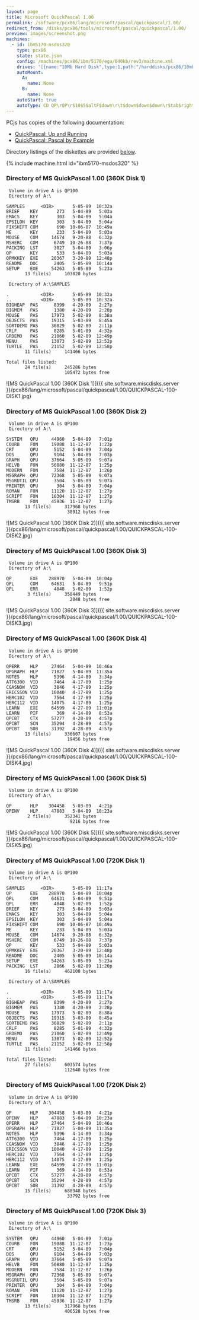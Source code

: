 ```yaml
---
layout: page
title: Microsoft QuickPascal 1.00
permalink: /software/pcx86/lang/microsoft/pascal/quickpascal/1.00/
redirect_from: /disks/pcx86/tools/microsoft/pascal/quickpascal/1.00/
preview: images/screenshot.png
machines:
  - id: ibm5170-msdos320
    type: pcx86
    state: state.json
    config: /machines/pcx86/ibm/5170/ega/640kb/rev3/machine.xml
    drives: '[{name:"10Mb Hard Disk",type:1,path:"/harddisks/pcx86/10mb/MSDOS320-C400.json"}]'
    autoMount:
      A:
        name: None
      B:
        name: None
    autoStart: true
    autoType: CD QP\rQP\r$10$5$altF$down\r\t$down$down$down\r$tab$right$right\r$20$5$altR$down\rI
---
```


PCjs has copies of the following documentation:

- [QuickPascal: Up and Running](https://1drv.ms/b/s!ArcO_mFRe1Z9gqFOML1HOTUKRFZLEQ)
- [QuickPascal: Pascal by Example](https://1drv.ms/b/s!ArcO_mFRe1Z9gqFVsisy9Gka2J_GxA)

Directory listings of the diskettes are provided [below](#directory-of-ms-quickpascal-100-360k-disk-1-setuputilities).

{% include machine.html id="ibm5170-msdos320" %}

### Directory of MS QuickPascal 1.00 (360K Disk 1)

     Volume in drive A is QP100
     Directory of A:\

    SAMPLES      <DIR>       5-05-89  10:32a
    BRIEF    KEY       273   5-04-89   5:03a
    EMACS    KEY       303   5-04-89   5:04a
    EPSILON  KEY       303   5-04-89   5:04a
    FIXSHIFT COM       690  10-06-87  10:49a
    ME       KEY       233   5-04-89   5:03a
    MOUSE    COM     14674   9-20-88   6:32p
    MSHERC   COM      6749  10-26-88   7:37p
    PACKING  LST      3027   5-04-89   3:06p
    QP       KEY       533   5-04-89   5:03a
    QPMKKEY  EXE     20367   3-20-89  12:48p
    README   DOC      2405   5-05-89  10:14a
    SETUP    EXE     54263   5-05-89   5:23a
           13 file(s)     103820 bytes

     Directory of A:\SAMPLES

    .            <DIR>       5-05-89  10:32a
    ..           <DIR>       5-05-89  10:32a
    BIGHEAP  PAS      8399   4-20-89   2:27p
    BIGMEM   PAS      1380   4-20-89   2:28p
    MOUSE    PAS     17973   5-02-89   8:38a
    OBJECTS  PAS     19315   5-03-89   8:45a
    SORTDEMO PAS     30829   5-02-89   2:11p
    CRLF     PAS      8285   5-01-89   4:32p
    GRDEMO   PAS     21060   5-02-89  12:49p
    MENU     PAS     13073   5-02-89  12:52p
    TURTLE   PAS     21152   5-02-89  12:58p
           11 file(s)     141466 bytes

    Total files listed:
           24 file(s)     245286 bytes
                          105472 bytes free

![MS QuickPascal 1.00 (360K Disk 1)]({{ site.software.miscdisks.server }}/pcx86/lang/microsoft/pascal/quickpascal/1.00/QUICKPASCAL-100-DISK1.jpg)

### Directory of MS QuickPascal 1.00 (360K Disk 2)

     Volume in drive A is QP100
     Directory of A:\

    SYSTEM   QPU     44960   5-04-89   7:01p
    COURB    FON     19088  11-12-87   1:23p
    CRT      QPU      5152   5-04-89   7:04p
    DOS      QPU      9104   5-04-89   7:03p
    GRAPH    QPU     37664   5-05-89   9:07a
    HELVB    FON     50880  11-12-87   1:25p
    MODERN   FON      7584  11-12-87   1:26p
    MSGRAPH  QPU     72368   5-05-89   9:07a
    MSGRUTIL QPU      3504   5-05-89   9:07a
    PRINTER  QPU       304   5-04-89   7:04p
    ROMAN    FON     11120  11-12-87   1:27p
    SCRIPT   FON     10304  11-12-87   1:27p
    TMSRB    FON     45936  11-12-87   1:27p
           13 file(s)     317968 bytes
                           38912 bytes free

![MS QuickPascal 1.00 (360K Disk 2)]({{ site.software.miscdisks.server }}/pcx86/lang/microsoft/pascal/quickpascal/1.00/QUICKPASCAL-100-DISK2.jpg)

### Directory of MS QuickPascal 1.00 (360K Disk 3)

     Volume in drive A is QP100
     Directory of A:\

    QP       EXE    288970   5-04-89  10:04p
    QPL      COM     64631   5-04-89   9:51p
    QPL      ERR      4848   5-02-89   1:52p
            3 file(s)     358449 bytes
                            2048 bytes free

![MS QuickPascal 1.00 (360K Disk 3)]({{ site.software.miscdisks.server }}/pcx86/lang/microsoft/pascal/quickpascal/1.00/QUICKPASCAL-100-DISK3.jpg)

### Directory of MS QuickPascal 1.00 (360K Disk 4)

     Volume in drive A is QP100
     Directory of A:\

    QPERR    HLP     27464   5-04-89  10:46a
    QPGRAPH  HLP     71827   5-04-89  11:35a
    NOTES    HLP      5396   4-14-89   3:34p
    ATT6300  VID      7464   4-17-89   1:25p
    CGASNOW  VID      3846   4-17-89   1:25p
    ERICSSON VID     10040   4-17-89   1:25p
    HERC102  VID      7564   4-17-89   1:25p
    HERC112  VID     14075   4-17-89   1:25p
    LEARN    EXE     64599   4-27-89  11:01p
    LEARN    PIF       369   4-14-89   8:53a
    QPCBT    CTX     57277   4-28-89   4:57p
    QPCBT    SCN     35294   4-28-89   4:57p
    QPCBT    SOB     31392   4-28-89   4:57p
           13 file(s)     336607 bytes
                           19456 bytes free

![MS QuickPascal 1.00 (360K Disk 4)]({{ site.software.miscdisks.server }}/pcx86/lang/microsoft/pascal/quickpascal/1.00/QUICKPASCAL-100-DISK4.jpg)

### Directory of MS QuickPascal 1.00 (360K Disk 5)

     Volume in drive A is QP100
     Directory of A:\

    QP       HLP    304458   5-03-89   4:21p
    QPENV    HLP     47883   5-04-89  10:23a
            2 file(s)     352341 bytes
                            9216 bytes free

![MS QuickPascal 1.00 (360K Disk 5)]({{ site.software.miscdisks.server }}/pcx86/lang/microsoft/pascal/quickpascal/1.00/QUICKPASCAL-100-DISK5.jpg)

### Directory of MS QuickPascal 1.00 (720K Disk 1)

     Volume in drive A is QP100
     Directory of A:\

    SAMPLES      <DIR>       5-05-89  11:17a
    QP       EXE    288970   5-04-89  10:04p
    QPL      COM     64631   5-04-89   9:51p
    QPL      ERR      4848   5-02-89   1:52p
    BRIEF    KEY       273   5-04-89   5:03a
    EMACS    KEY       303   5-04-89   5:04a
    EPSILON  KEY       303   5-04-89   5:04a
    FIXSHIFT COM       690  10-06-87  10:49a
    ME       KEY       233   5-04-89   5:03a
    MOUSE    COM     14674   9-20-88   6:32p
    MSHERC   COM      6749  10-26-88   7:37p
    QP       KEY       533   5-04-89   5:03a
    QPMKKEY  EXE     20367   3-20-89  12:48p
    README   DOC      2405   5-05-89  10:14a
    SETUP    EXE     54263   5-05-89   5:23a
    PACKING  LST      2866   5-02-89  11:20p
           16 file(s)     462108 bytes

     Directory of A:\SAMPLES

    .            <DIR>       5-05-89  11:17a
    ..           <DIR>       5-05-89  11:17a
    BIGHEAP  PAS      8399   4-20-89   2:27p
    BIGMEM   PAS      1380   4-20-89   2:28p
    MOUSE    PAS     17973   5-02-89   8:38a
    OBJECTS  PAS     19315   5-03-89   8:45a
    SORTDEMO PAS     30829   5-02-89   2:11p
    CRLF     PAS      8285   5-01-89   4:32p
    GRDEMO   PAS     21060   5-02-89  12:49p
    MENU     PAS     13073   5-02-89  12:52p
    TURTLE   PAS     21152   5-02-89  12:58p
           11 file(s)     141466 bytes

    Total files listed:
           27 file(s)     603574 bytes
                          112640 bytes free

### Directory of MS QuickPascal 1.00 (720K Disk 2)

     Volume in drive A is QP100
     Directory of A:\

    QP       HLP    304458   5-03-89   4:21p
    QPENV    HLP     47883   5-04-89  10:23a
    QPERR    HLP     27464   5-04-89  10:46a
    QPGRAPH  HLP     71827   5-04-89  11:35a
    NOTES    HLP      5396   4-14-89   3:34p
    ATT6300  VID      7464   4-17-89   1:25p
    CGASNOW  VID      3846   4-17-89   1:25p
    ERICSSON VID     10040   4-17-89   1:25p
    HERC102  VID      7564   4-17-89   1:25p
    HERC112  VID     14075   4-17-89   1:25p
    LEARN    EXE     64599   4-27-89  11:01p
    LEARN    PIF       369   4-14-89   8:53a
    QPCBT    CTX     57277   4-28-89   4:57p
    QPCBT    SCN     35294   4-28-89   4:57p
    QPCBT    SOB     31392   4-28-89   4:57p
           15 file(s)     688948 bytes
                           33792 bytes free

### Directory of MS QuickPascal 1.00 (720K Disk 3)

     Volume in drive A is QP100
     Directory of A:\

    SYSTEM   QPU     44960   5-04-89   7:01p
    COURB    FON     19088  11-12-87   1:23p
    CRT      QPU      5152   5-04-89   7:04p
    DOS      QPU      9104   5-04-89   7:03p
    GRAPH    QPU     37664   5-05-89   9:07a
    HELVB    FON     50880  11-12-87   1:25p
    MODERN   FON      7584  11-12-87   1:26p
    MSGRAPH  QPU     72368   5-05-89   9:07a
    MSGRUTIL QPU      3504   5-05-89   9:07a
    PRINTER  QPU       304   5-04-89   7:04p
    ROMAN    FON     11120  11-12-87   1:27p
    SCRIPT   FON     10304  11-12-87   1:27p
    TMSRB    FON     45936  11-12-87   1:27p
           13 file(s)     317968 bytes
                          406528 bytes free

